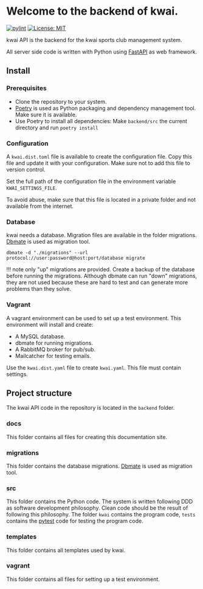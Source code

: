 # Welcome to the backend of kwai.

[![pylint](https://github.com/fbraem/kwai/actions/workflows/pylint.yaml/badge.svg)](https://github.com/fbraem/kwai/actions/workflows/pylint.yaml)
[![License: MIT](https://img.shields.io/badge/License-MIT-yellow.svg)](https://opensource.org/licenses/MIT)

kwai API is the backend for the kwai sports club management system.

All server side code is written with Python using [FastAPI](https://fastapi.tiangolo.com/) as web framework.

## Install

### Prerequisites
 
+ Clone the repository to your system.
+ [Poetry](https://python-poetry.org/) is used as Python packaging and
dependency management tool. Make sure it is available.
+ Use Poetry to install all dependencies: Make `backend/src` the current directory 
and run `poetry install`

### Configuration

A `kwai.dist.toml` file is available to create the configuration file.
Copy this file and update it with your configuration. Make sure not to add
this file to version control.

Set the full path of the configuration file in the environment variable `KWAI_SETTINGS_FILE`.  

To avoid abuse, make sure that this file is located in a private folder and not
available from the internet.

### Database

kwai needs a database. Migration files are available in the folder migrations.
[Dbmate](https://github.com/amacneil/dbmate) is used as migration tool.

```console
dbmate -d "./migrations" --url protocol://user:password@host:port/database migrate
```

!!! note
    only "up" migrations are provided. Create a backup of the database before 
    running the migrations. Although dbmate can run "down" migrations, they are not
    used because these are hard to test and can generate more problems than they solve.

### Vagrant

A vagrant environment can be used to set up a test environment.
This environment will install and create:

+ A MySQL database.
+ dbmate for running migrations.
+ A RabbitMQ broker for pub/sub.
+ Mailcatcher for testing emails.

Use the `kwai.dist.yaml` file to create `kwai.yaml`. This file must contain settings.

## Project structure

The kwai API code in the repository is located in the `backend` folder.

### docs

This folder contains all files for creating this documentation site.

### migrations

This folder contains the database migrations.
[Dbmate](https://github.com/amacneil/dbmate) is used as migration tool.

### src

This folder contains the Python code. The system is written following DDD as software development philosophy. 
Clean code should be the result of following this philosophy. The folder `kwai` contains the 
program code, `tests` contains the [pytest](https://pytest.org) code for testing the program code.

### templates

This folder contains all templates used by kwai.

### vagrant

This folder contains all files for setting up a test environment.
